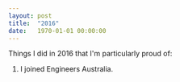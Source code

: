 ```yaml
---
layout: post
title:  "2016"
date:   1970-01-01 00:00:00
---
```


Things I did in 2016 that I'm particularly proud of:

1. I joined Engineers Australia.